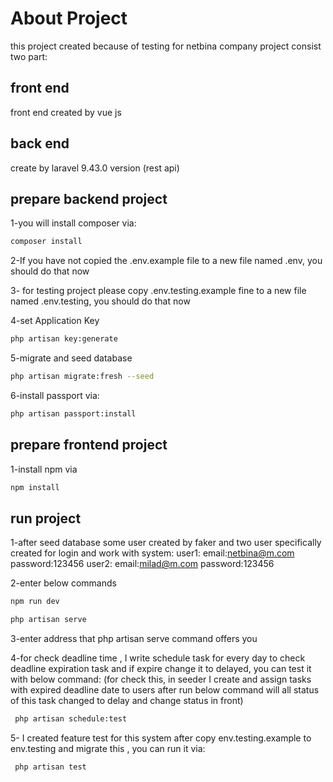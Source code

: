 # About Project
this project created because of testing for netbina company
project consist two part:
## front end
front end created by vue js
## back end 
create by laravel 9.43.0 version (rest api)

## prepare backend project
1-you will install composer via:
```bash
composer install
```
2-If you have not copied the .env.example file to a new file named .env, you should do that now

3- for testing project please copy .env.testing.example fine to a new file named .env.testing, you should do that now

4-set Application Key
```bash
php artisan key:generate
```
5-migrate and seed database
```bash
php artisan migrate:fresh --seed
```

6-install passport via:
```bash
php artisan passport:install
```

## prepare frontend project
1-install npm via 
```bash
npm install
```
## run project
1-after seed database some user created by faker and two user specifically created for login and work with system:
user1:
email:netbina@m.com
password:123456
user2:
email:milad@m.com
password:123456

2-enter below commands
```bash
npm run dev
```

```bash
php artisan serve
```
3-enter address that php artisan serve command offers you

4-for check deadline time , I write schedule task for every day to check deadline expiration task and if expire change it to delayed, you can test it with below command:
(for check this, in seeder I create and assign tasks with expired deadline date to users after run below command will all status of this task changed to delay and change status in front)
```bash
 php artisan schedule:test
```
5- I created feature test for this system after copy env.testing.example to env.testing and migrate this , you can run it via:
```bash
 php artisan test
```

